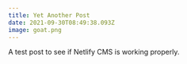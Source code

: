 ```yaml
---
title: Yet Another Post
date: 2021-09-30T08:49:38.093Z
image: goat.png
---
```

A test post to see if Netlify CMS is working properly.
